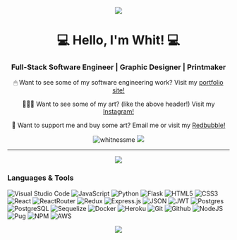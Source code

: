 <p align="center">
 <img class="img" src="https://user-images.githubusercontent.com/89945390/176724133-d0b6e685-4985-4ad0-8198-44a79d513c36.png" />
</p>
<h1 align="center">💻 Hello, I'm Whit! 💻</h1>
<h3 align="center">Full-Stack Software Engineer | Graphic Designer | Printmaker</h4>
<p align="center">🖱 Want to see some of my software engineering work? Visit my <a href="https://whitnessme.github.io/">portfolio site!</a></p>
<p align="center">👨🏻‍🎨 Want to see some of my art? (like the above header!) Visit my <a href="https://www.instagram.com/whitnessprints/?hl=en">Instagram!</a></p>
<p align="center">💸 Want to support me and buy some art? Email me or visit my <a href="https://www.redbubble.com/people/whitww/shop">Redbubble!</a></p>
<div align="center">
 <img src="https://komarev.com/ghpvc/?username=whitnessme&label=Profile%20views&color=0e75b6&style=for-the-badge" alt="whitnessme" />
<a href="https://www.linkedin.com/in/whitneylynnminson/"><img src="https://img.shields.io/badge/LinkedIn-0077B5?style=for-the-badge&logo=linkedin&logoColor=white" /></a>
</div>

--------------------------------------------------------------------------------------------

<p align="center">
 <img class="img" src="https://github-readme-stats.vercel.app/api?username=whitnessme&theme=tokyonight&count_private=true&show_icons=true" />
</p>

### Languages & Tools
![Visual Studio Code](https://img.shields.io/badge/Visual%20Studio%20Code-0078d7.svg?style=for-the-badge&logo=visual-studio-code&logoColor=white)
![JavaScript](https://img.shields.io/badge/javascript-%23323330.svg?style=for-the-badge&logo=javascript&logoColor=%23F7DF1E)
![Python](https://img.shields.io/badge/python-3670A0?style=for-the-badge&logo=python&logoColor=ffdd54)
![Flask](https://img.shields.io/badge/flask-%23000.svg?style=for-the-badge&logo=flask&logoColor=white)
![HTML5](https://img.shields.io/badge/html5-%23E34F26.svg?style=for-the-badge&logo=html5&logoColor=white)
![CSS3](https://img.shields.io/badge/css3-%231572B6.svg?style=for-the-badge&logo=css3&logoColor=white)
![React](https://img.shields.io/badge/react-%2320232a.svg?style=for-the-badge&logo=react&logoColor=%2361DAFB)
![ReactRouter](https://img.shields.io/badge/React_Router-CA4245?style=for-the-badge&logo=react-router&logoColor=white)
![Redux](https://img.shields.io/badge/redux-%23593d88.svg?style=for-the-badge&logo=redux&logoColor=white)
![Express.js](https://img.shields.io/badge/express.js-%23404d59.svg?style=for-the-badge&logo=express&logoColor=%2361DAFB)
![JSON](https://img.shields.io/badge/json-5E5C5C?style=for-the-badge&logo=json&logoColor=white)
![JWT](https://img.shields.io/badge/JWT-black?style=for-the-badge&logo=JSON%20web%20tokens)
![Postgres](https://img.shields.io/badge/postgres-%23316192.svg?style=for-the-badge&logo=postgresql&logoColor=white)
![PostgreSQL](https://img.shields.io/badge/PostgreSQL-316192?style=for-the-badge&logo=postgresql&logoColor=white)
![Sequelize](https://img.shields.io/badge/Sequelize-52B0E7?style=for-the-badge&logo=Sequelize&logoColor=white)
![Docker](https://img.shields.io/badge/docker-%230db7ed.svg?style=for-the-badge&logo=docker&logoColor=white)
![Heroku](https://img.shields.io/badge/heroku-%23430098.svg?style=for-the-badge&logo=heroku&logoColor=white)
![Git](https://img.shields.io/badge/git-%23F05033.svg?style=for-the-badge&logo=git&logoColor=white)
![Github](https://img.shields.io/badge/GitHub-100000?style=for-the-badge&logo=github&logoColor=white)
![NodeJS](https://img.shields.io/badge/node.js-6DA55F?style=for-the-badge&logo=node.js&logoColor=white)
![Pug](https://img.shields.io/badge/Pug-FFF?style=for-the-badge&logo=pug&logoColor=A86454)
![NPM](https://img.shields.io/badge/npm-CB3837?style=for-the-badge&logo=npm&logoColor=white)
![AWS](https://img.shields.io/badge/Amazon_AWS-232F3E?style=for-the-badge&logo=amazon-aws&logoColor=white)

<p align="center">
 <img class="img" src="https://github-readme-stats.vercel.app/api/top-langs/?username=whitnessme&layout=compact" />
</p>
<!---
whitnessme/whitnessme is a ✨ special ✨ repository because its `README.md` (this file) appears on your GitHub profile.
You can click the Preview link to take a look at your changes.
--->
